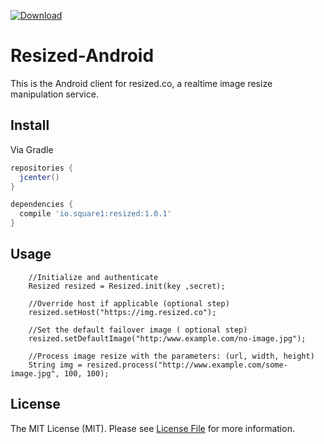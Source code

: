 
[ ![Download](https://api.bintray.com/packages/square1io/maven/resized/images/download.svg) ](https://bintray.com/square1io/maven/resized/_latestVersion)

# Resized-Android

This is the Android client for resized.co, a realtime image resize manipulation service.

## Install

Via Gradle

```gradle
repositories {
  jcenter() 
}

dependencies {
  compile 'io.square1:resized:1.0.1'
}
```

## Usage

``` 
    //Initialize and authenticate
    Resized resized = Resized.init(key ,secret);

    //Override host if applicable (optional step)
    resized.setHost("https://img.resized.co");

    //Set the default failover image ( optional step)
    resized.setDefaultImage("http:/www.example.com/no-image.jpg");

    //Process image resize with the parameters: (url, width, height)
    String img = resized.process("http://www.example.com/some-image.jpg", 100, 100);
```


## License

The MIT License (MIT). Please see [License File](LICENSE.md) for more information.



